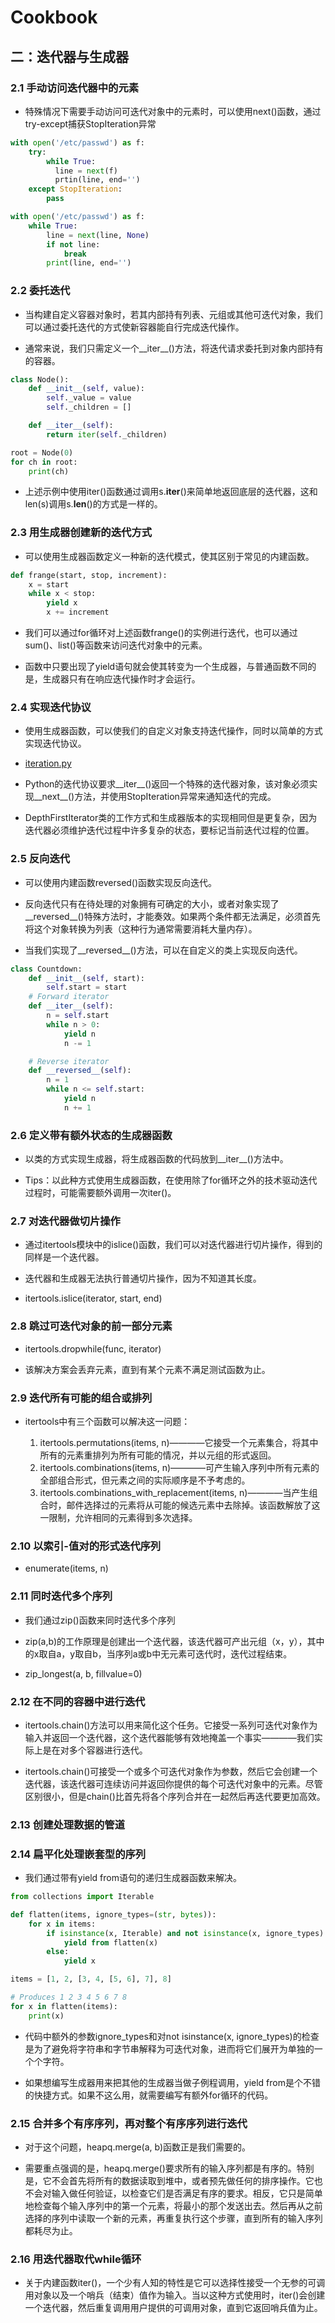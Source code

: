 # Cookbook

## 二：迭代器与生成器

### 2.1 手动访问迭代器中的元素

- 特殊情况下需要手动访问可迭代对象中的元素时，可以使用next()函数，通过try-except捕获StopIteration异常

```python
with open('/etc/passwd') as f:
    try:
        while True:
          line = next(f)
          prtin(line, end='')
    except StopIteration:
        pass
```

```python
with open('/etc/passwd') as f:
    while True:
        line = next(line, None)
        if not line:
            break
        print(line, end='')
```

### 2.2 委托迭代

- 当构建自定义容器对象时，若其内部持有列表、元组或其他可迭代对象，我们可以通过委托迭代的方式使新容器能自行完成迭代操作。

- 通常来说，我们只需定义一个__iter__()方法，将迭代请求委托到对象内部持有的容器。

```python
class Node():
    def __init__(self, value):
        self._value = value
        self._children = []

    def __iter__(self):
        return iter(self._children)

root = Node(0)
for ch in root:
    print(ch)
```

- 上述示例中使用iter()函数通过调用s.__iter__()来简单地返回底层的迭代器，这和len(s)调用s.__len__()的方式是一样的。

### 2.3 用生成器创建新的迭代方式

- 可以使用生成器函数定义一种新的迭代模式，使其区别于常见的内建函数。

```python
def frange(start, stop, increment):
    x = start
    while x < stop:
        yield x
        x += increment
```

- 我们可以通过for循环对上述函数frange()的实例进行迭代，也可以通过sum()、list()等函数来访问迭代对象中的元素。

- 函数中只要出现了yield语句就会使其转变为一个生成器，与普通函数不同的是，生成器只有在响应迭代操作时才会运行。

### 2.4 实现迭代协议

- 使用生成器函数，可以使我们的自定义对象支持迭代操作，同时以简单的方式实现迭代协议。

- [iteration.py](./iteration.py)

- Python的迭代协议要求__iter__()返回一个特殊的迭代器对象，该对象必须实现__next__()方法，并使用StopIteration异常来通知迭代的完成。

- DepthFirstIterator类的工作方式和生成器版本的实现相同但是更复杂，因为迭代器必须维护迭代过程中许多复杂的状态，要标记当前迭代过程的位置。

### 2.5 反向迭代

- 可以使用内建函数reversed()函数实现反向迭代。

- 反向迭代只有在待处理的对象拥有可确定的大小，或者对象实现了__reversed__()特殊方法时，才能奏效。如果两个条件都无法满足，必须首先将这个对象转换为列表（这种行为通常需要消耗大量内存）。

- 当我们实现了__reversed__()方法，可以在自定义的类上实现反向迭代。

```python
class Countdown:
    def __init__(self, start):
        self.start = start
    # Forward iterator
    def __iter__(self):
        n = self.start
        while n > 0:
            yield n
            n -= 1

    # Reverse iterator
    def __reversed__(self):
        n = 1
        while n <= self.start:
            yield n
            n += 1
```

### 2.6 定义带有额外状态的生成器函数

- 以类的方式实现生成器，将生成器函数的代码放到__iter__()方法中。

- Tips：以此种方式使用生成器函数，在使用除了for循环之外的技术驱动迭代过程时，可能需要额外调用一次iter()。

### 2.7 对迭代器做切片操作

- 通过itertools模块中的islice()函数，我们可以对迭代器进行切片操作，得到的同样是一个迭代器。

- 迭代器和生成器无法执行普通切片操作，因为不知道其长度。

- itertools.islice(iterator, start, end)

### 2.8 跳过可迭代对象的前一部分元素

- itertools.dropwhile(func, iterator)

- 该解决方案会丢弃元素，直到有某个元素不满足测试函数为止。

### 2.9 迭代所有可能的组合或排列

- itertools中有三个函数可以解决这一问题：
  
  1. itertools.permutations(items, n)————它接受一个元素集合，将其中所有的元素重排列为所有可能的情况，并以元组的形式返回。
  2. itertools.combinations(items, n)————可产生输入序列中所有元素的全部组合形式，但元素之间的实际顺序是不予考虑的。
  3. itertools.combinations_with_replacement(items, n)————当产生组合时，邮件选择过的元素将从可能的候选元素中去除掉。该函数解放了这一限制，允许相同的元素得到多次选择。

### 2.10 以索引-值对的形式迭代序列

- enumerate(items, n)

### 2.11 同时迭代多个序列

- 我们通过zip()函数来同时迭代多个序列

- zip(a,b)的工作原理是创建出一个迭代器，该迭代器可产出元组（x，y），其中的x取自a，y取自b，当序列a或b中无元素可迭代时，迭代过程结束。

- zip_longest(a, b, fillvalue=0)

### 2.12 在不同的容器中进行迭代

- itertools.chain()方法可以用来简化这个任务。它接受一系列可迭代对象作为输入并返回一个迭代器，这个迭代器能够有效地掩盖一个事实————我们实际上是在对多个容器进行迭代。

- itertools.chain()可接受一个或多个可迭代对象作为参数，然后它会创建一个迭代器，该迭代器可连续访问并返回你提供的每个可迭代对象中的元素。尽管区别很小，但是chain()比首先将各个序列合并在一起然后再迭代要更加高效。

### 2.13 创建处理数据的管道

### 2.14 扁平化处理嵌套型的序列

- 我们通过带有yield from语句的递归生成器函数来解决。

```python
from collections import Iterable

def flatten(items, ignore_types=(str, bytes)):
    for x in items:
        if isinstance(x, Iterable) and not isinstance(x, ignore_types):
            yield from flatten(x)
        else:
            yield x

items = [1, 2, [3, 4, [5, 6], 7], 8]

# Produces 1 2 3 4 5 6 7 8
for x in flatten(items):
    print(x)
```

- 代码中额外的参数ignore_types和对not isinstance(x, ignore_types)的检查是为了避免将字符串和字节串解释为可迭代对象，进而将它们展开为单独的一个个字符。

- 如果想编写生成器用来把其他的生成器当做子例程调用，yield from是个不错的快捷方式。如果不这么用，就需要编写有额外for循环的代码。

### 2.15 合并多个有序序列，再对整个有序序列进行迭代

- 对于这个问题，heapq.merge(a, b)函数正是我们需要的。

- 需要重点强调的是，heapq.merge()要求所有的输入序列都是有序的。特别是，它不会首先将所有的数据读取到堆中，或者预先做任何的排序操作。它也不会对输入做任何验证，以检查它们是否满足有序的要求。相反，它只是简单地检查每个输入序列中的第一个元素，将最小的那个发送出去。然后再从之前选择的序列中读取一个新的元素，再重复执行这个步骤，直到所有的输入序列都耗尽为止。

### 2.16 用迭代器取代while循环

- 关于内建函数iter()，一个少有人知的特性是它可以选择性接受一个无参的可调用对象以及一个哨兵（结束）值作为输入。当以这种方式使用时，iter()会创建一个迭代器，然后重复调用用户提供的可调用对象，直到它返回哨兵值为止。
